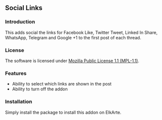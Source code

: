 ## Social Links

### Introduction
This adds social the links for Facebook Like, Twitter Tweet, Linked In Share, WhatsApp, Telegram and Google +1 to the first post of each thread.

### License
The software is licensed under [Mozilla Public License 1.1 (MPL-1.1)](http://opensource.org/licenses/MPL-1.1).

### Features
* Ability to select which links are shown in the post
* Ability to turn off the addon

### Installation
Simply install the package to install this addon on ElkArte.